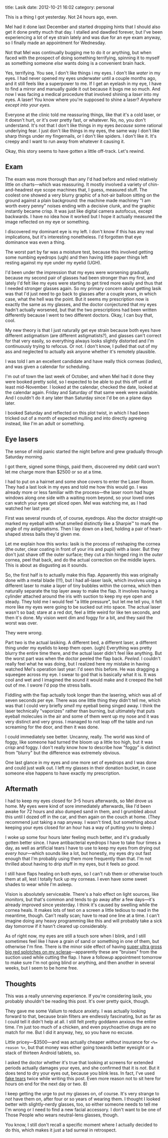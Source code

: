 title: Lasik
date: 2012-10-21 16:02
category: personal

This is a thing I got yesterday.  Not 24 hours ago, even.

Mel had it done last December and started dropping hints that I should also get it done pretty much that day.  I stalled and dawdled forever, but I've been experiencing a lot of eye strain lately and was due for an eye exam anyway, so I finally made an appointment for Wednesday.

Not that Mel was continually bugging me to do it or anything, but when faced with the prospect of doing something terrifying, spinning it to myself as something someone _else_ wants doing is a convenient brain hack.

Yes, terrifying.  You see, I don't like things i my eyes.  I don't like _water_ in my eyes.  I had never opened my eyes underwater until a couple months ago, and it still feels like a superpower to me.  If I get an eyelash in my eye, I have to find a mirror and manually guide it out because it bugs me so much.  And now I was facing a medical procedure that involved shining a _laser_ into my eyes.  A laser!  You know where you're supposed to shine a laser?  _Anywhere except into your eyes._

Everyone at the clinic told me reassuring things, like that it's a cold laser, or it doesn't hurt, or it's over pretty fast, or whatever.  No, no, you don't understand.  It's not that I don't like things in my eyes _because_ some rational underlying fear.  I just don't like things in my eyes, the same way I don't like sharp things under my fingernails, or I don't like spiders.  I don't like it.  It's creepy and I want to run away from whatever it causing it.

Okay, this story seems to have gotten a little off-track.  Let's rewind.

<!-- more -->


## Exam

The exam was more thorough than any I'd had before and relied relatively little on charts—which was reassuring.  It mostly involved a variety of chin-and-headrest eye scope machines that, I guess, measured stuff.  The coolest one showed a very blurry graphic of a hot-air balloon sitting on the ground against a plain background: the machine made machiney "I am worth every penny" noises ending with a decisive clunk, and the graphic instantly became crisp.  It was just like digital camera autofocus, except backwards.  I have no idea how it worked but I hope it actually measured the image reflected on my eye or something.

I discovered my dominant eye is my left.  I don't know if this has any real implications, but it's interesting nonetheless.  I'd forgotten that eye dominance was even a thing.

The worst part by far was a moisture test, because this involved getting some numbing eyedrops (ugh) and then having little paper things left resting against my eye under my eyelid (UGH).

I'd been under the impression that my eyes were worsening gradually, because my second pair of glasses had been stronger than my first, and lately I'd felt like my eyes were starting to get tired more easily and thus that I needed stronger glasses again.  So my primary concern about getting lasik was that I'd just need to go back to glasses after a couple years, in which case, what the hell was the point.  But it seems my prescription now is exactly the same as my glasses, and the doctor conjectured that my eyes hadn't actually worsened, but that the two prescriptions had been written differently because I went to two different doctors.  Okay, I can buy that, cool.

My new theory is that I just naturally get eye strain because both eyes have different astigmatism (are different astigmatists?), and glasses can't correct for that very easily, so everything always looks slightly distorted and I'm continuously trying to refocus.  Or not.  I don't know, I pulled that out of my ass and neglected to actually ask anyone whether it's remotely plausible.

I was told I am an excellent candidate and have really thick corneas (_ladies_), and was given a calendar for scheduling.

I'm out of town the last week of October, and when Mel had it done they were booked pretty solid, so I expected to be able to put this off until at least mid-November.  I looked at the calendar, checked the date, looked at the calendar again.  Friday and Saturday of that same week were available.  And I couldn't do it any later than Saturday since I'd be on a plane days later.

I booked Saturday and reflected on this plot twist, in which I had been tricked out of a month of expected mulling and into directly agreeing instead, like I'm an adult or something.


## Eye lasers

The sense of mild panic started the night before and grew gradually through Saturday morning.

I got there, signed some things, paid them, discovered my debit card won't let me charge more than $2500 or so at a time.

I had to put on a hairnet and some shoe covers to enter the Laser Room.  They had a last look in my eyes and told me how this would go.  I was already more or less familiar with the process—the laser room had huge windows along one side with a waiting room beyond, so your loved ones can watch your eyes get sliced open.  Mel was watching me, as I had watched her last year.

First was several rounds of, of course, eyedrops.  Also the doctor straight-up marked my eyeball with what smelled distinctly like a Sharpie™ to mark the angle of my astigmatisms.  Then I lay down on a bed, holding a pair of heart-shaped stress balls they'd given me.

Let me explain how this works: lasik is the process of reshaping the cornea (the outer, clear coating in front of your iris and pupil) with a laser.  But they don't just shave off the outer surface; they cut a thin hinged ring in the _outer_ cornea, peel that back, and do the actual correction on the middle layers.  This is about as disgusting as it sounds.

So, the first half is to actually make this flap.  Apparently this was originally done with a metal blade (!!!), but I had all-laser lasik, which involves using a different laser to make a layer of tiny bubbles within the cornea, which then naturally separate the top layer away to make the flap.  It involves having a cylinder attached around the iris with suction to keep my eye open and steady.  They told me I would feel "a little pressure", but let me tell you, it felt more like my eyes were going to be sucked out into space.  The actual laser wasn't so bad; stare at a red dot, feel a little weird for like ten seconds, and then it's done.  My vision went dim and foggy for a bit, and they said the worst was over.

They were _wrong_.

Part two is the actual lasiking.  A different bed, a different laser, a different thing under my eyelids to keep them open.  (ugh)  Everything was pretty blurry the entire time there, and the actual laser didn't feel like anything.  But the worst part was when the doctor peeled the flap back.  _Peeled._  I couldn't really feel what he was doing, but I realized here my mistake in having watched Mel's operation last year: I'd seen this before.  He was dragging a squeegee across my eye.  I swear to god that is basically what it is.  It was cool and wet and I imagined the sound it would make and it creeped the hell out of me.  I swore I'd pop the stress balls.

Fiddling with the flap actually took longer than the lasering, which was all of seven seconds per eye.  There was one little thing they didn't tell me, which was that I could very briefly _smell_ my eyeball being singed away.  I think the laser technically "vaporizes" rather than burning, but ultimately that puts eyeball molecules in the air and some of them went up my nose and it was very distinct and very gross.  I managed to not leap off the table and run screaming for the door, and then it was done.

I could immediately see better.  Uncanny, really.  The world was kind of foggy, like someone had turned the bloom up a little too high, but it was _crisp_ and foggy.  I don't really know how to describe how "foggy" is distinct from "blurry" but the difference was extremely obvious.

One last glance in my eyes and one more set of eyedrops and I was done and could just walk out.  I left my glasses in their donation bucket, in case someone else happens to have exactly my prescription.


## Aftermath

I had to keep my eyes closed for 3–5 hours afterwards, so Mel drove us home.  My eyes were kind of sore immediately afterwards, like I'd been awake for 72 hours and also dumped sand in them, and I grumbled about this until I dozed off in the car, and then again on the couch at home.  (They recommend just taking a nap anyway.  I wasn't tired, but something about keeping your eyes closed for an hour has a way of putting you to sleep.)

I woke up some four hours later feeling much better, and it's gradually gotten better since.  I have antibacterial eyedrops I have to take four times a day, as well as artificial tears I have to use to keep my eyes from drying out _every hour_—which sounds like a lot, but honestly, my eyes dry out fast enough that I'm probably using them more frequently than that.  I'm not thrilled about having to drip stuff in my eyes, but it feels _so good_.

I still have flaps healing on both eyes, so I can't rub them or otherwise touch them at all, lest I totally fuck up my corneas.  I even have some sweet shades to wear while I'm asleep.

Vision is absolutely serviceable.  There's a halo effect on light sources, like _monitors_, but that's common and tends to go away after a few days—it's already improved since yesterday.  I think it's caused by swelling while the cornea heals.  It makes lots of text on a screen a little tedious to read in the meantime, though.  Can't really scan; have to read one line at a time.  I can't imagine doing any heavy programming like this and will probably take a sick day tomorrow if it hasn't cleared up considerably.

As of right now, my eyes are still a touch sore when I blink, and I still sometimes feel like I have a grain of sand or something in one of them, but otherwise I'm fine.  There is the minor side effect of having [super ultra gross big red splotches on my sclerae](https://pbs.twimg.com/media/A5uUeV5CMAAhO2z.jpg:large)—apparently these are "bruises" from the suction used while cutting the flap.  I have a followup appointment tomorrow to make sure I'm not going blind or anything, and then another in several weeks, but I seem to be home free.


## Thoughts

This was a really unnerving experience.  If you're considering lasik, you probably shouldn't be reading this post.  It's over pretty quick, though.

They gave me some Valium to reduce anxiety.  I was actually looking forward to that, because brain filters are endlessly fascinating, but as far as I could tell it didn't help at all.  I still felt pretty goddamn anxious the entire time.  I'm just too much of a chicken, and even psychoactive drugs are no match for me.  But I did it anyway, hey, so you have no excuse.

Little pricey—$3500—and was actually cheaper _without_ insurance for `<%= reason %>`, but that money was either going towards better eyesight or a stack of thirteen Android tablets, so.

I asked the doctor whether it's true that looking at screens for extended periods actually damages your eyes, and she confirmed that it is _not_.  But it does tend to dry your eyes out, because you blink less.  In fact, I've used [fake tears](http://veekun.com/dex/moves/fake%20tears) twice while writing this post.  Even more reason not to sit here for hours on end for the next day or two.  8)

I keep getting the urge to put my glasses on, of course.  It's very strange to _not_ have them on, after four or so years of wearing them.  I thought I looked better with slightly-nerdy glasses, too, so either someone needs to tell me I'm wrong or I need to find a new facial accessory.  I don't want to be one of Those People who wears neutral-lens glasses, though.

You know, I still don't recall a specific moment where I actually decided to do this, which makes it just a tad surreal in retrospect.

